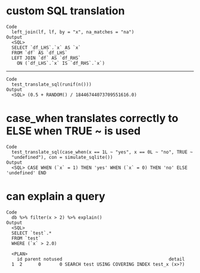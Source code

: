 # custom SQL translation

    Code
      left_join(lf, lf, by = "x", na_matches = "na")
    Output
      <SQL>
      SELECT `df_LHS`.`x` AS `x`
      FROM `df` AS `df_LHS`
      LEFT JOIN `df` AS `df_RHS`
        ON (`df_LHS`.`x` IS `df_RHS`.`x`)

---

    Code
      test_translate_sql(runif(n()))
    Output
      <SQL> (0.5 + RANDOM() / 18446744073709551616.0)

# case_when translates correctly to ELSE when TRUE ~ is used

    Code
      test_translate_sql(case_when(x == 1L ~ "yes", x == 0L ~ "no", TRUE ~
      "undefined"), con = simulate_sqlite())
    Output
      <SQL> CASE WHEN (`x` = 1) THEN 'yes' WHEN (`x` = 0) THEN 'no' ELSE 'undefined' END

# can explain a query

    Code
      db %>% filter(x > 2) %>% explain()
    Output
      <SQL>
      SELECT `test`.*
      FROM `test`
      WHERE (`x` > 2.0)
      
      <PLAN>
        id parent notused                                        detail
      1  2      0       0 SEARCH test USING COVERING INDEX test_x (x>?)

